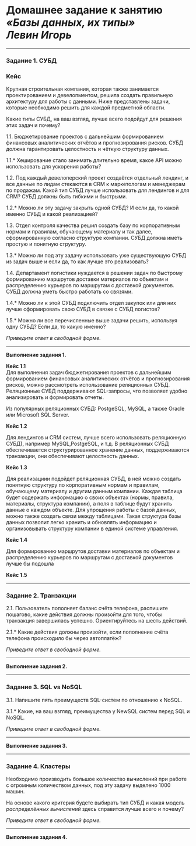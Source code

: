  # Домашнее задание к занятию <br/> ***«Базы данных, их типы» <br/>  Левин Игорь***

---

### Задание 1. СУБД

### Кейс
Крупная строительная компания, которая также занимается проектированием и девелопментом, решила создать 
правильную архитектуру для работы с данными. Ниже представлены задачи, которые необходимо решить для
каждой предметной области. 

Какие типы СУБД, на ваш взгляд, лучше всего подойдут для решения этих задач и почему? 
 
1.1. Бюджетирование проектов с дальнейшим формированием финансовых аналитических отчётов и прогнозирования рисков.
СУБД должна гарантировать целостность и чёткую структуру данных.

1.1.* Хеширование стало занимать длительно время, какое API можно использовать для ускорения работы? 

1.2. Под каждый девелоперский проект создаётся отдельный лендинг, и все данные по лидам стекаются в CRM к 
маркетологам и менеджерам по продажам. Какой тип СУБД лучше использовать для лендингов и для CRM? 
СУБД должны быть гибкими и быстрыми.

1.2.* Можно ли эту задачу закрыть одной СУБД? И если да, то какой именно СУБД и какой реализацией?

1.3. Отдел контроля качества решил создать базу по корпоративным нормам и правилам, обучающему материалу 
и так далее, сформированную согласно структуре компании. СУБД должна иметь простую и понятную структуру.

1.3.* Можно ли под эту задачу использовать уже существующую СУБД из задач выше и если да, то как лучше это 
реализовать?

1.4. Департамент логистики нуждается в решении задач по быстрому формированию маршрутов доставки материалов 
по объектам и распределению курьеров по маршрутам с доставкой документов. СУБД должна уметь быстро работать
со связями.

1.4.* Можно ли к этой СУБД подключить отдел закупок или для них лучше сформировать свою СУБД в связке с СУБД 
логистов?

1.5.* Можно ли все перечисленные выше задачи решить, используя одну СУБД? Если да, то какую именно?

*Приведите ответ в свободной форме.*

---

**Выполнение задания 1.**

**Кейс 1.1**  
 Для выполнения задач бюджетирования проектов с дальнейшим формированием финансовых аналитических отчётов и прогнозирования рисков, можно рассмотреть использование реляционных СУБД. Реляционные СУБД поддерживают SQL-запросы, что позволяет удобно анализировать и формировать отчеты.
 
 Из популярных реляционных СУБД: PostgeSQL, MySQL, а также Oracle или Microsoft SQL Server.
 
**Кейс 1.2**
 
Для лендингов и CRM систем, лучше всего использовать реляционную СУБД), например MySQL,PostgeSQL, и т.д. В реляционных СУБД обеспечивается структурированное хранение данных, поддерживаются транзакции, они обеспечивают целостность данных.

**Кейс 1.3**

Для реализациии подойдет реляционная СУБД, в ней можно создать понятную структуру по корпоративным нормам и правилам, обучающему материалу и другим данным компании. Каждая таблица будет содержать информацию о своих объектах (нормы, правила, материалы, структура компании), а поля в таблице будут хранить данные о каждом объекте. Для упрощения работы с базой данных, можно также создать связи между таблицами. Такая структура базы данных позволит легко хранить и обновлять информацию и  организовывать структуру компании в единой системе управления.





**Кейс 1.4**

Для формированию маршрутов доставки материалов по объектам и распределению курьеров по маршрутам с доставкой документов лучше бы подошла 




**Кейс 1.5**

---

### Задание 2. Транзакции

2.1. Пользователь пополняет баланс счёта телефона, распишите пошагово, какие действия должны произойти для того, чтобы 
транзакция завершилась успешно. Ориентируйтесь на шесть действий.

2.1.* Какие действия должны произойти, если пополнение счёта телефона происходило бы через автоплатёж?

*Приведите ответ в свободной форме.*

---

**Выполнение задания 2.**




---

### Задание 3. SQL vs NoSQL

3.1. Напишите пять преимуществ SQL-систем по отношению к NoSQL. 

3.1.* Какие, на ваш взгляд, преимущества у NewSQL систем перед SQL и NoSQL.

*Приведите ответ в свободной форме.*

---

**Выполнение задания 3.**




---

### Задание 4. Кластеры

Необходимо производить большое количество вычислений при работе с огромным количеством данных, под эту задачу 
выделено 1000 машин. 

На основе какого критерия будете выбирать тип СУБД и какая модель *распределённых вычислений* 
здесь справится лучше всего и почему?

*Приведите ответ в свободной форме.*

---

**Выполнение задания 4.**




